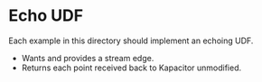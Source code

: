 # Echo UDF

Each example in this directory should implement an echoing UDF.

* Wants and provides a stream edge.
* Returns each point received back to Kapacitor unmodified.

